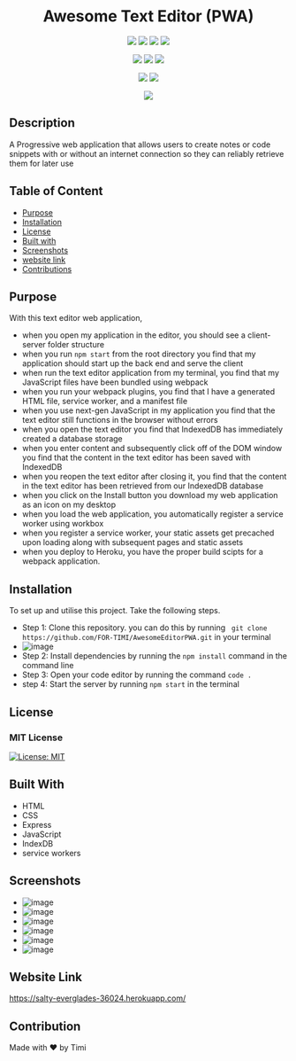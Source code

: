 <h1 align="center">Awesome Text Editor (PWA) </h1>

<p align="center">
<img src="https://img.shields.io/badge/License-MIT-yellow.svg?style=for-the-badge&logo=mit&logoColor=white""/>
<img src="https://img.shields.io/badge/NPM-%23000000.svg?style=for-the-badge&logo=npm&logoColor=white"/>
<img src="https://img.shields.io/badge/node.js-6DA55F?style=for-the-badge&logo=node.js&logoColor=white"/>
<img src="https://img.shields.io/badge/IndexDB-%234ea94b.svg?style=for-the-badge&logo=workbox&logoColor=white"/>
</p>
<p align="center">
<img src ="https://img.shields.io/badge/express.js-%23404d59.svg?style=for-the-badge&logo=express&logoColor=%2361DAFB"/>
 <img src ="https://img.shields.io/badge/Idb-red?style=for-the-badge&logo=idb&logoColor=%2361DAFB"/>
 <img src="https://img.shields.io/badge/Nodemon-Nodemon-green?style=for-the-badge&logo=nodemon&logoColor=%2361DAFB">
</p>
<p align="center">
 <img src ="https://img.shields.io/badge/Webpack-blue?style=for-the-badge&logo=rest&logoColor=%2361DAFB"/>
 <img src="https://img.shields.io/badge/HTML-5849be?style=for-the-badge&logo=html&logoColor=white"/>
</p>


<p align="center">
 <img src="https://img.shields.io/badge/ServiceWorker-FF6C37?style=for-the-badge&logo=ServiceWorker&logoColor=white"/>
</p>



## Description
A Progressive web application that allows users to create notes or code snippets with or without an internet connection so  they can reliably retrieve them for later use
                                                                                                                    
## Table of Content
- [Purpose](#purpose)
- [Installation](#installation)                                                                                                      
- [License](#license)
- [Built with](#built-with)
- [Screenshots](#screenshots)                                                                                                                    
- [website link](https://salty-everglades-36024.herokuapp.com/)
- [Contributions](#contribution)
                                                                                                                    


## Purpose

With this text editor web application,

- when you open my application in the editor, you should see a client-server folder structure
- when you run `npm start` from the root directory you find that my application should start up the back end and serve the client
- when run the text editor application from my terminal, you find that my JavaScript files have been bundled using webpack
- when you run your webpack plugins, you find that I have a generated HTML file, service worker, and a manifest file
- when you use next-gen JavaScript in my application you find that the text editor still functions in the browser without errors
- when you open the text editor you find that IndexedDB has immediately created a database storage
- when you enter content and subsequently click off of the DOM window you find that the content in the text editor has been saved with IndexedDB
- when you reopen the text editor after closing it, you find that the content in the text editor has been retrieved from our IndexedDB database
- when you click on the Install button you download my web application as an icon on my desktop
- when you load the web application, you automatically register a service worker using workbox
- when you register a service worker, your static assets get precached upon loading along with subsequent pages and static assets
- when you deploy to Heroku, you have the proper build scipts for a webpack application.


## Installation
To set up and utilise this project. Take the following steps.
- Step 1: Clone this repository. you can do this by running ``` git clone https://github.com/FOR-TIMI/AwesomeEditorPWA.git``` in your terminal
- ![image](https://user-images.githubusercontent.com/104241247/200735701-c6786a58-ac1b-469d-8002-d84b69b797b4.png)
- Step 2: Install dependencies by running the ``` npm install ``` command in the command line
- Step 3: Open your code editor by running the command ``` code . ```
- step 4: Start the server by running ``` npm start ``` in the terminal

## License
### MIT License
[![License: MIT](https://img.shields.io/badge/License-MIT-yellow.svg)](https://opensource.org/licenses/MIT)


## Built With
- HTML
- CSS
- Express
- JavaScript
- IndexDB
- service workers
                                                                                                                    
 ## Screenshots
- ![image](https://user-images.githubusercontent.com/104241247/200740918-d27ccedb-5b86-4211-bc58-a1aae68deeac.png)                                                       
- ![image](https://user-images.githubusercontent.com/104241247/200740149-40083d55-aac9-4217-9dea-9559fcf5498a.png)
- ![image](https://user-images.githubusercontent.com/104241247/200740240-9b726668-e87d-48d4-85a0-ebc1ca91f6c2.png)
- ![image](https://user-images.githubusercontent.com/104241247/200740650-97e64134-32fe-48ca-b6f5-0f4318e806c3.png)
- ![image](https://user-images.githubusercontent.com/104241247/200740716-a66e6c9d-3eb9-452a-93f6-88c8e374f2fb.png)
- ![image](https://user-images.githubusercontent.com/104241247/200740769-ba3693b0-ed84-4458-8b92-ac1ff6a05331.png)

## Website Link
https://salty-everglades-36024.herokuapp.com/

## Contribution
Made with ❤️ by Timi                                                                                                                    
                                                                                                                    



                                                                                                                    

                                                                                                                    
